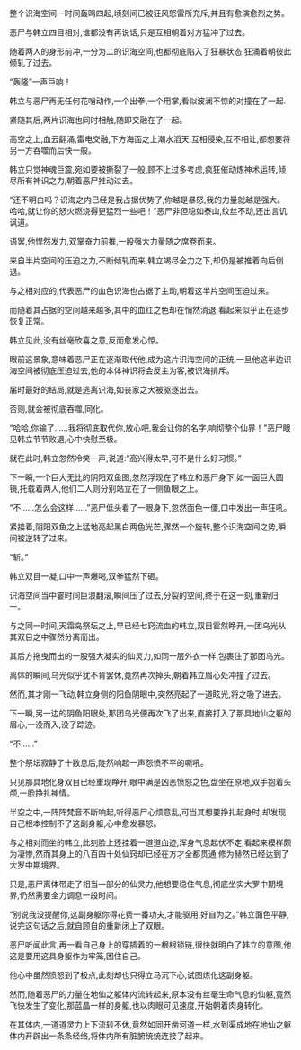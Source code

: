 
整个识海空间一时间轰鸣四起,顷刻间已被狂风怒雷所充斥,并且有愈演愈烈之势。

恶尸与韩立四目相对,谁都没有再说话,只是互相朝着对方猛冲了过去。

随着两人的身形前冲,一分为二的识海空间,也都彻底陷入了狂暴状态,狂涌着朝彼此倾轧了过去。

“轰隆”一声巨响！

韩立与恶尸再无任何花哨动作,一个出拳,一个用掌,看似波澜不惊的对撞在了一起.

紧随其后,两片识海也同时相触,随即交融在了一起。

高空之上,血云翻涌,雷电交融,下方海面之上潮水滔天,互相侵染,互不相让,都想要将另一方吞噬而后快一般。

韩立只觉神魂巨震,宛如要被撕裂了一般,顾不上过多考虑,疯狂催动炼神术运转,倾尽所有神识之力,朝着恶尸推动过去。

“还不明白吗？识海之内已经是我占据优势了,你越是暴怒,我的力量就越是强大。哈哈,就让你的怒火燃烧得更猛烈一些吧！”恶尸非但稳如泰山,纹丝不动,还出言讥讽道。

语罢,他悍然发力,双掌奋力前推,一股强大力量随之席卷而来。

来自半片空间的压迫之力,不断倾轧而来,韩立竭尽全力之下,却仍是被推着向后倒退。

与之相对应的,代表恶尸的血色识海也占据了主动,朝着这半片空间压迫过来。

而随着其占据的空间越来越多,其中的血红之色却在悄然消退,看起来似乎正在逐步恢复正常。

韩立见此,没有丝毫欣喜之意,反而愈发心惊。

眼前这景象,意味着恶尸正在逐渐取代他,成为这片识海空间的正统,一旦他这半边识海空间被彻底压迫过去,他的本体神识将会反主为客,被识海排斥。

届时最好的结局,就是逃离识海,如丧家之犬被驱逐出去。

否则,就会被彻底吞噬,同化。

“哈哈,你输了……我将彻底取代你,放心吧,我会让你的名字,响彻整个仙界！”恶尸眼见韩立节节败退,心中快慰至极。

就在此时,韩立忽然冷笑一声,说道:“高兴得太早,可不是什么好习惯。”

下一瞬,一个巨大无比的阴阳双鱼图,忽然浮现在了韩立和恶尸身下,如一面巨大圆镜,托载着两人,他们二人则分别站立在了一侧鱼眼之上。

“不……怎么会这样……”恶尸低头看了一眼身下,忽然面色一僵,口中发出一声狂吼。

紧接着,阴阳双鱼之上猛地亮起黑白两色光芒,骤然一个旋转,整个识海空间之势,瞬间被逆转了过来。

“斩。”

韩立双目一凝,口中一声爆喝,双拳猛然下砸。

识海空间当中霎时间巨浪翻滚,瞬间压了过去,分裂的空间,终于在这一刻,重新归一。

与之同一时间,天霜岛祭坛之上,早已经七窍流血的韩立,双目霍然睁开,一团乌光从其双目之中骤然分离而出。

其后方拖曳而出的一股强大凝实的仙灵力,如同一层外衣一样,包裹住了那团乌光。

离体的瞬间,乌光似乎犹不肯罢休,竟然再次掉头,朝着韩立眉心处冲撞了过去。

然而,其才刚一飞动,韩立身侧的阳鱼阴眼中,突然亮起了一道眩光,将之吸了进去。

下一瞬,另一边的阴鱼阳眼处,那团乌光便再次飞了出来,直接打入了那具地仙之躯的眉心,一没而入,没了踪迹。

“不……”

整个祭坛寂静了十数息后,陡然响起一声怨愤不平的嘶吼。

只见那具地化身双目已经重现睁开,眼中满是凶恶愤怒之色,盘坐在原地,双手抱着头颅,一脸挣扎神情。

半空之中,一阵阵梵音不断响起,听得恶尸心烦意乱,可当其想要挣扎起身时,却发现自己根本控制不了这副身躯,心中愈发暴怒。

与之相对而坐的韩立,此刻脸上还挂着一道道血迹,浑身气息起伏不定,看起来模样颇为凄惨,然而其身上的八百四十处仙窍却已经在方才全都贯通,修为赫然已经达到了大罗中期境界。

只是,恶尸离体带走了相当一部分的仙灵力,他想要稳住气息,彻底坐实大罗中期境界,仍然需要全力调息一段时间。

“别说我没提醒你,这副身躯你得花费一番功夫,才能驱用,好自为之。”韩立面色平静,说完这句话之后,就自顾自的重新闭上了双眼。

恶尸听闻此言,再一看自己身上的穿插着的一根根锁链,很快就明白了韩立的意图,他这是要用这具身躯作为牢笼,困住自己。

他心中虽然愤怒到了极点,此刻却也只得立马沉下心,试图炼化这副身躯。

然而,随着恶尸的力量在地仙之躯体内流转起来,原本没有丝毫生命气息的仙躯,竟然飞快发生了变化,那蓝晶一样的身躯,也以肉眼可见速度,开始朝着肉身转化。

在其体内,一道道灵力上下流转不休,竟然如同开凿河道一样,水到渠成地在地仙之躯体内开辟出一条条经络,将体内所有脏腑统统连接了起来。